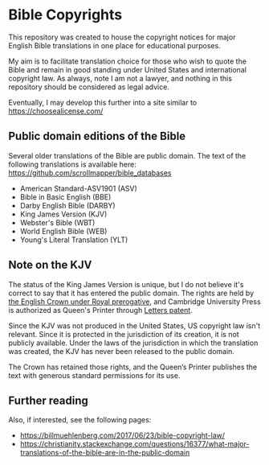 # Bible Copyrights

This repository was created to house the copyright notices for major English Bible translations in one place for educational purposes. 

My aim is to facilitate translation choice for those who wish to quote the Bible and remain in good standing under United States and international copyright law. As always, note I am not a lawyer, and nothing in this repository should be considered as legal advice.

Eventually, I may develop this further into a site similar to https://choosealicense.com/ 

## Public domain editions of the Bible

Several older translations of the Bible are public domain. The text of the following translations is available here: https://github.com/scrollmapper/bible_databases

* American Standard-ASV1901 (ASV)
* Bible in Basic English (BBE)
* Darby English Bible (DARBY)
* King James Version (KJV)
* Webster's Bible (WBT)
* World English Bible (WEB)
* Young's Literal Translation (YLT)

## Note on the KJV

The status of the King James Version is unique, but I do not believe it's correct to say that it has entered the public domain. The rights are held by [the English Crown under Royal prerogative](https://en.wikipedia.org/wiki/King_James_Version#Copyright_status), and Cambridge University Press is authorized as Queen's Printer through [Letters patent](https://en.wikipedia.org/wiki/Letters_patent). 

Since the KJV was not produced in the United States, US copyright law isn't relevant. Since it is protected in the jurisdiction of its creation, it is not publicly available. Under the laws of the jurisdiction in which the translation was created, the KJV has never been released to the public domain. 

The Crown has retained those rights, and the Queen’s Printer publishes the text with generous standard permissions for its use.

## Further reading

Also, if interested, see the following pages:

* <https://billmuehlenberg.com/2017/06/23/bible-copyright-law/>
* <https://christianity.stackexchange.com/questions/16377/what-major-translations-of-the-bible-are-in-the-public-domain>